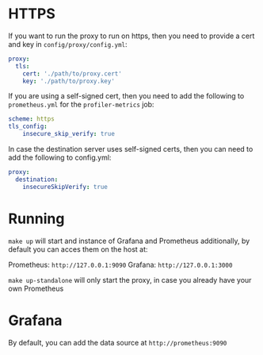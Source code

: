 # HTTPS

If you want to run the proxy to run on https, then you need to provide a cert and key in `config/proxy/config.yml`:

```yml
proxy:
  tls:
    cert: './path/to/proxy.cert'
    key: './path/to/proxy.key'
```

If you are using a self-signed cert, then you need to add the following to `prometheus.yml` for the `profiler-metrics` job:

```yml
scheme: https
tls_config:
    insecure_skip_verify: true
```

In case the destination server uses self-signed certs, then you can need to add the following to config.yml:

```yml
proxy:
  destination:
    insecureSkipVerify: true
```

# Running

`make up` will start and instance of Grafana and Prometheus additionally, by default you can acces them on the host at:

Prometheus: `http://127.0.0.1:9090`
Grafana: `http://127.0.0.1:3000`

`make up-standalone` will only start the proxy, in case you already have your own Prometheus

# Grafana

By default, you can add the data source at `http://prometheus:9090`
